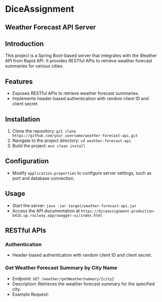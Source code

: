 # DiceAssignment
## Weather Forecast API Server

## Introduction
This project is a Spring Boot-based server that integrates with the Weather API from Rapid API. It provides RESTful APIs to retrieve weather forecast summaries for various cities.

## Features
- Exposes RESTful APIs to retrieve weather forecast summaries.
- Implements header-based authentication with random client ID and client secret.

## Installation
1. Clone the repository: `git clone https://github.com/your_username/weather-forecast-api.git`
2. Navigate to the project directory: `cd weather-forecast-api`
3. Build the project: `mvn clean install`

## Configuration
- Modify `application.properties` to configure server settings, such as port and database connection.

## Usage
- Start the server: `java -jar target/weather-forecast-api.jar`
- Access the API documentation at `https://diceassignment-production-b41b.up.railway.app/swagger-ui/index.html`

## RESTful APIs
### Authentication
- Header-based authentication with random client ID and client secret.

### Get Weather Forecast Summary by City Name
- Endpoint: `GET /weather/getWeatherSummary/{city}`
- Description: Retrieves the weather forecast summary for the specified city.
- Example Request:
